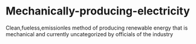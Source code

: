 # Mechanically-producing-electricity
Clean,fueless,emissionles method of producing renewable energy that is mechanical and currently uncategorized by officials of the industry
